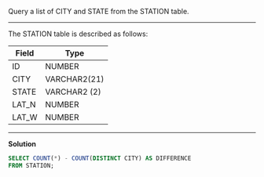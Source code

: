 Query a list of CITY and STATE from the STATION table.

---
The STATION table is described as follows:

| Field      | Type |
| ----------- | ----------- |
| ID      | NUMBER       |
| CITY   | VARCHAR2(21)        |
| STATE   | VARCHAR2 (2)        |
| LAT_N   | NUMBER        |
| LAT_W   | NUMBER        |

---
**Solution**
```sql
SELECT COUNT(*) - COUNT(DISTINCT CITY) AS DIFFERENCE
FROM STATION;
```
